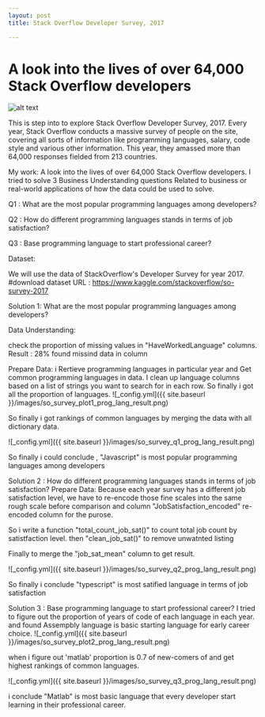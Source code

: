 ```yaml
---
layout: post
title: Stack Overflow Developer Survey, 2017 

---
```

# A look into the lives of over 64,000 Stack Overflow developers

![alt text](https://cdn.sstatic.net/insights/Img/Survey/2017/FacebookCard.png?v=22c8d3a64c90 "Logo Title Text 1")

This is step into to explore Stack Overflow Developer Survey, 2017. Every year, Stack Overflow conducts a massive survey of people on the site, covering all sorts of information like programming languages, salary, code style and various other information. This year, they amassed more than 64,000 responses fielded from 213 countries.

My work: A look into the lives of over 64,000 Stack Overflow developers. I tried to solve 3 Business Understanding questions Related to business or real-world applications of how the data could be used to solve.

Q1 : What are the most popular programming languages among developers?

Q2 : How do different programming languages stands in terms of job satisfaction?

Q3 : Base programming language to start professional career?

Dataset:

We will use the data of StackOverflow's Developer Survey for year 2017. #download dataset URL : https://www.kaggle.com/stackoverflow/so-survey-2017

Solution 1: What are the most popular programming languages among developers?

Data Understanding:

check the proportion of missing values in "HaveWorkedLanguage" columns.
Result : 28% found missind data in column

Prepare Data:
i Rertieve programming languages in particular year and Get common programming languages in data.
I clean up language columns based on a list of strings you want to search for in each row.
So finally i got all the proportion of languages.
![_config.yml]({{ site.baseurl }}/images/so_survey_plot1_prog_lang_result.png)

So finally i got rankings of common languages by merging the data with all dictionary data.

![_config.yml]({{ site.baseurl }}/images/so_survey_q1_prog_lang_result.png)

So finally i could conclude , "Javascript" is most popular programming languages among developers

Solution 2 : How do different programming languages stands in terms of job satisfaction?
Prepare Data:
Because each year survey has a different job satisfaction level, we have to re-encode those fine scales into the same rough scale before comparison and column "JobSatisfaction_encoded" re-encoded column for the purose.

So i write a function "total_count_job_sat()" to count total job count by satistfaction level.
then "clean_job_sat()" to remove unwatnted listing

Finally to merge the "job_sat_mean" column to get result.

![_config.yml]({{ site.baseurl }}/images/so_survey_q2_prog_lang_result.png)

So finally i conclude "typescript" is most satified language in terms of job satisfaction

Solution 3 : Base programming language to start professional career?
I tried to figure out the proportion of years of code of each language in each year. and found Assempbly language is basic starting language for early career choice.
![_config.yml]({{ site.baseurl }}/images/so_survey_plot2_prog_lang_result.png)

when i figure out 'matlab' proportion is 0.7 of new-comers of and get highest rankings of common languages.

![_config.yml]({{ site.baseurl }}/images/so_survey_q3_prog_lang_result.png)

i conclude "Matlab" is most basic language that every developer start learning in their professional career.


